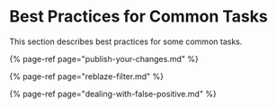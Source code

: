 # Best Practices for Common Tasks

This section describes best practices for some common tasks.

{% page-ref page="publish-your-changes.md" %}

{% page-ref page="reblaze-filter.md" %}

{% page-ref page="dealing-with-false-positive.md" %}





